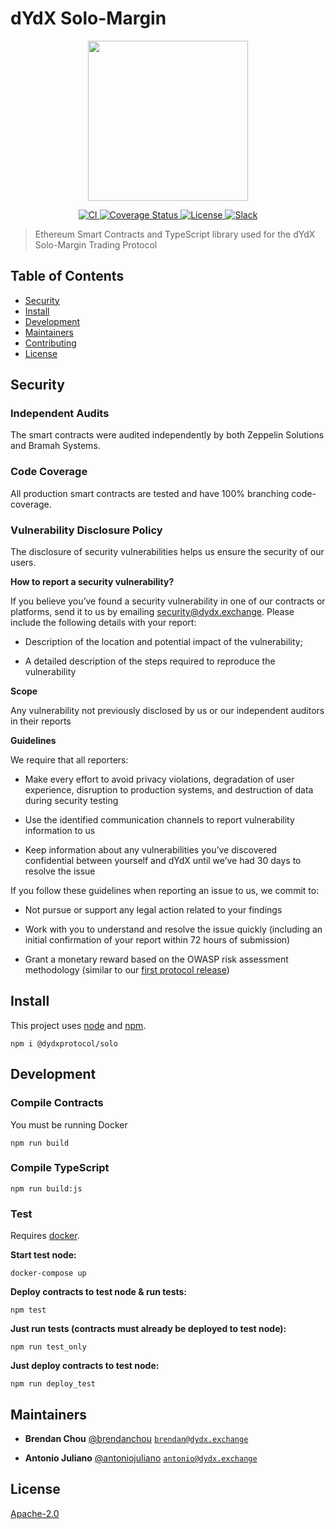 # dYdX Solo-Margin

<p align="center"><img src="https://dydx.exchange/images/logo.png" width="256" /></p>

<p align="center">
  <a href="https://circleci.com/gh/dydxprotocol/workflows/solo/tree/master">
    <img src="https://circleci.com/gh/dydxprotocol/solo/tree/master.svg?style=svg&circle-token=5f92a227c38113445186b0ecf2681be2fd86c9d4" alt='CI' />
  </a>
  <a href='https://coveralls.io/github/dydxprotocol/solo'>
    <img src='https://coveralls.io/repos/github/dydxprotocol/solo/badge.svg?t=toKMwT' alt='Coverage Status' />
  </a>
  <a href='https://github.com/dydxprotocol/solomargin/blob/master/LICENSE'>
    <img src='https://img.shields.io/github/license/dydxprotocol/protocol.svg?longCache=true' alt='License' />
  </a>
  <a href='https://slack.dydx.exchange/'>
    <img src='https://img.shields.io/badge/chat-on%20slack-brightgreen.svg?longCache=true' alt='Slack' />
  </a>
</p>

> Ethereum Smart Contracts and TypeScript library used for the dYdX Solo-Margin Trading Protocol

## Table of Contents

 - [Security](#security)
 - [Install](#install)
 - [Development](#development)
 - [Maintainers](#maintainers)
 - [Contributing](#contributing)
 - [License](#license)

## Security

### Independent Audits

The smart contracts were audited independently by both Zeppelin Solutions and Bramah Systems.

### Code Coverage

All production smart contracts are tested and have 100% branching code-coverage.

### Vulnerability Disclosure Policy

The disclosure of security vulnerabilities helps us ensure the security of our users.

**How to report a security vulnerability?**

If you believe you’ve found a security vulnerability in one of our contracts or platforms,
send it to us by emailing [security@dydx.exchange](mailto:security@dydx.exchange).
Please include the following details with your report:

* Description of the location and potential impact of the vulnerability;

* A detailed description of the steps required to reproduce the vulnerability

**Scope**

Any vulnerability not previously disclosed by us or our independent auditors in their reports

**Guidelines**  

We require that all reporters:

* Make every effort to avoid privacy violations, degradation of user experience,
disruption to production systems, and destruction of data during security testing

* Use the identified communication channels to report vulnerability information to us

* Keep information about any vulnerabilities you’ve discovered confidential between yourself and
dYdX until we’ve had 30 days to resolve the issue

If you follow these guidelines when reporting an issue to us, we commit to:

* Not pursue or support any legal action related to your findings

* Work with you to understand and resolve the issue quickly
(including an initial confirmation of your report within 72 hours of submission)

* Grant a monetary reward based on the OWASP risk assessment methodology (similar to our [first
protocol release](https://medium.com/dydxderivatives/announcing-bug-bounties-for-the-dydx-margin-trading-protocol-d0c817d1cda4))

## Install

This project uses [node](https://nodejs.org) and [npm](https://npmjs.com).

`npm i @dydxprotocol/solo`

## Development

### Compile Contracts

You must be running Docker

`npm run build`

### Compile TypeScript

`npm run build:js`

### Test

Requires [docker](https://docker.com).

**Start test node:**

`docker-compose up`

**Deploy contracts to test node & run tests:**

`npm test`

**Just run tests (contracts must already be deployed to test node):**

`npm run test_only`

**Just deploy contracts to test node:**

`npm run deploy_test`

## Maintainers

 - **Brendan Chou**
 [@brendanchou](https://github.com/BrendanChou)
 [`brendan@dydx.exchange`](mailto:brendan@dydx.exchange)

 - **Antonio Juliano**
 [@antoniojuliano](https://github.com/AntonioJuliano)
 [`antonio@dydx.exchange`](mailto:antonio@dydx.exchange)

## License

[Apache-2.0](./blob/master/LICENSE)
